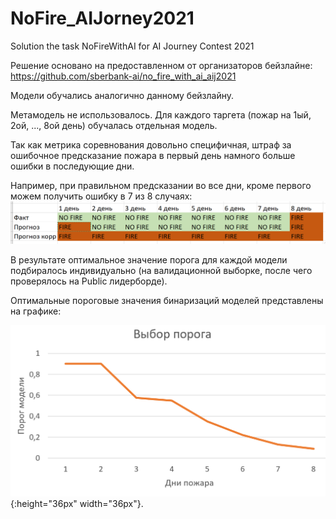 # NoFire_AIJorney2021
Solution the task NoFireWithAI for AI Journey Contest 2021

Решение основано на предоставленном от организаторов бейзлайне: https://github.com/sberbank-ai/no_fire_with_ai_aij2021

Модели обучались аналогично данному бейзлайну.

Метамодель не использовалось. Для каждого таргета (пожар на 1ый, 2ой, ..., 8ой день) обучалась отдельная модель.

Так как метрика соревнования довольно специфичная, штраф за ошибочное предсказание пожара в первый день намного больше ошибки в последующие дни.

Например, при правильном предсказании во все дни, кроме первого можем получить ошибку в 7 из 8 случаях:
![Пример плохого прогноза](graphics/prognoz_corr.png)

В результате оптимальное значение порога для каждой модели подбиралось индивидуально (на валидационной выборке, после чего проверялось на Public лидерборде).

Оптимальные пороговые значения бинаризаций моделей представлены на графике:

![Изменение порога бинаризации моделей](graphics/threshold_change.png){:height="36px" width="36px"}.
